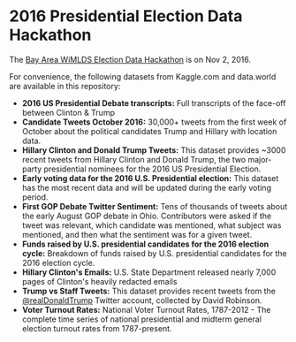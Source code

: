 # 2016 Presidential Election Data Hackathon

The [Bay Area WiMLDS Election Data Hackathon](https://www.meetup.com/Bay-Area-Women-in-Machine-Learning-and-Data-Science/events/234866195/) is on Nov 2, 2016.

For convenience, the following datasets from Kaggle.com and data.world are available in this repository:

- **2016 US Presidential Debate transcripts:** Full transcripts of the face-off between Clinton & Trump
- **Candidate Tweets October 2016:** 30,000+ tweets from the first week of October about the political candidates Trump and Hillary with location data.
- **Hillary Clinton and Donald Trump Tweets:** This dataset provides ~3000 recent tweets from Hillary Clinton and Donald Trump, the two major-party presidential nominees for the 2016 US Presidential Election.
- **Early voting data for the 2016 U.S. Presidential election:** This dataset has the most recent data and will be updated during the early voting period.
- **First GOP Debate Twitter Sentiment:** Tens of thousands of tweets about the early August GOP debate in Ohio. Contributors were asked if the tweet was relevant, which candidate was mentioned, what subject was mentioned, and then what the sentiment was for a given tweet.
- **Funds raised by U.S. presidential candidates for the 2016 election cycle:** Breakdown of funds raised by U.S. presidential candidates for the 2016 election cycle.
- **Hillary Clinton's Emails:** U.S. State Department released nearly 7,000 pages of Clinton's heavily redacted emails
- **Trump vs Staff Tweets:** This dataset provides recent tweets from the [@realDonaldTrump](https://twitter.com/realdonaldtrump) Twitter account, collected by David Robinson.
- **Voter Turnout Rates:** National Voter Turnout Rates, 1787-2012 - The complete time series of national presidential and midterm general election turnout rates from 1787-present.